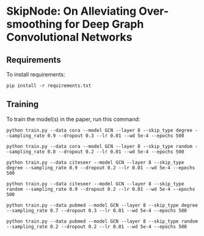 # SkipNode: On Alleviating Over-smoothing for Deep Graph Convolutional Networks

## Requirements

To install requirements:

```setup
pip install -r requirements.txt
```

## Training

To train the model(s) in the paper, run this command:

```train
python train.py --data cora --model GCN --layer 8 --skip_type degree --sampling_rate 0.9 --dropout 0.3 --lr 0.01 --wd 5e-4 --epochs 500

python train.py --data cora --model GCN --layer 8 --skip_type random --sampling_rate 0.8 --dropout 0.2 --lr 0.01 --wd 5e-4 --epochs 500

python train.py --data citeseer --model GCN --layer 8 --skip_type degree --sampling_rate 0.9 --dropout 0.2 --lr 0.01 --wd 5e-4 --epochs 500

python train.py --data citeseer --model GCN --layer 8 --skip_type random --sampling_rate 0.9 --dropout 0.2 --lr 0.01 --wd 5e-4 --epochs 500

python train.py --data pubmed --model GCN --layer 8 --skip_type degree --sampling_rate 0.7 --dropout 0.3 --lr 0.01 --wd 5e-4 --epochs 500

python train.py --data pubmed --model GCN --layer 8 --skip_type random --sampling_rate 0.2 --dropout 0.2 --lr 0.01 --wd 5e-4 --epochs 500
```